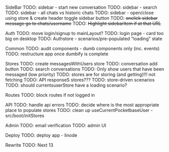 SideBar
TODO: sidebar - start new conversation
TODO: sidebar - search
TODO: sidebar - all chats vs historic chats
TODO: sidebar - open/close using store & create header toggle sidebar button
TODO: ~~onclick sidebar message go to chats/username~~
TODO: ~~Highlight sidebarItem if at that URL~~

Auth
TODO: move login/signup to mainLayout?
TODO: login page - card too big on desktop
TODO: Authstore - scenarios/pre-populated "loading" state

Common
TODO: audit components - dumb components only (inc. events)
TODO: restructure app once dumbify is complete

Stores
TODO: create messagesWithUsers store
TODO: conversation add button
TODO: search conversations
TODO: Only show users that have been messaged (low priority)
TODO: stores are for storing (and getting)!!! not fetching
TODO: API responseS stores???
TODO: store-driven scenarios
TODO: should currentsuserStore have a loading scenario?

Routes
TODO: block routes if not logged in

API
TODO: handle api errors
TODO: decide where is the most appropriate place to populate stores
TODO: clean up useCurrentPocketbaseUser - src/boot/initStores

Admin
TODO: email verification
TODO: admin UI

Deploy
TODO: deploy app - linode

Rewrite
TODO: Next 13
